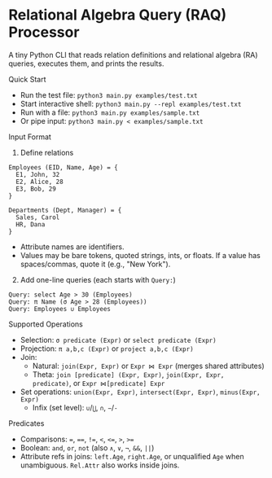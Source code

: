 Relational Algebra Query (RAQ) Processor
=======================================

A tiny Python CLI that reads relation definitions and relational algebra (RA) queries, executes them, and prints the results.

Quick Start
- Run the test file: `python3 main.py examples/test.txt`
- Start interactive shell: `python3 main.py --repl examples/test.txt`
- Run with a file: `python3 main.py examples/sample.txt`
- Or pipe input: `python3 main.py < examples/sample.txt`

Input Format
1) Define relations

```
Employees (EID, Name, Age) = {
  E1, John, 32
  E2, Alice, 28
  E3, Bob, 29
}

Departments (Dept, Manager) = {
  Sales, Carol
  HR, Dana
}
```

- Attribute names are identifiers.
- Values may be bare tokens, quoted strings, ints, or floats. If a value has spaces/commas, quote it (e.g., "New York").

2) Add one-line queries (each starts with `Query:`)

```
Query: select Age > 30 (Employees)
Query: π Name (σ Age > 28 (Employees))
Query: Employees ∪ Employees
```

Supported Operations
- Selection: `σ predicate (Expr)` or `select predicate (Expr)`
- Projection: `π a,b,c (Expr)` or `project a,b,c (Expr)`
- Join:
  - Natural: `join(Expr, Expr)` or `Expr ⋈ Expr` (merges shared attributes)
  - Theta: `join [predicate] (Expr, Expr)`, `join(Expr, Expr, predicate)`, or `Expr ⋈[predicate] Expr`
- Set operations: `union(Expr, Expr)`, `intersect(Expr, Expr)`, `minus(Expr, Expr)`
  - Infix (set level): `∪`/`⋃`, `∩`, `−`/`-`

Predicates
- Comparisons: `=`, `==`, `!=`, `<`, `<=`, `>`, `>=`
- Boolean: `and`, `or`, `not` (also `∧`, `∨`, `¬`, `&&`, `||`)
- Attribute refs in joins: `left.Age`, `right.Age`, or unqualified `Age` when unambiguous. `Rel.Attr` also works inside joins.
